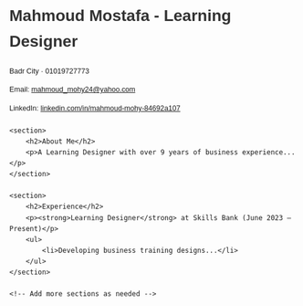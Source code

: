 <!DOCTYPE html>
<html lang="en">
<head>
    <meta charset="UTF-8">
    <meta name="viewport" content="width=device-width, initial-scale=1.0">
    <title>Mahmoud Mostafa - Learning Designer</title>
    <style>
        body {
            font-family: Arial, sans-serif;
            margin: 40px;
            line-height: 1.6;
        }
        h1 {
            color: #333;
        }
        section {
            margin-bottom: 30px;
        }
        .contact {
            font-size: 0.9em;
            margin-bottom: 20px;
        }
    </style>
</head>
<body>
    <h1>Mahmoud Mostafa - Learning Designer</h1>
    <div class="contact">
        <p>Badr City · 01019727773</p>
        <p>Email: <a href="mailto:mahmoud_mohy24@yahoo.com">mahmoud_mohy24@yahoo.com</a></p>
        <p>LinkedIn: <a href="https://linkedin.com/in/mahmoud-mohy-84692a107">linkedin.com/in/mahmoud-mohy-84692a107</a></p>
    </div>

    <section>
        <h2>About Me</h2>
        <p>A Learning Designer with over 9 years of business experience...</p>
    </section>

    <section>
        <h2>Experience</h2>
        <p><strong>Learning Designer</strong> at Skills Bank (June 2023 – Present)</p>
        <ul>
            <li>Developing business training designs...</li>
        </ul>
    </section>

    <!-- Add more sections as needed -->
</body>
</html>
